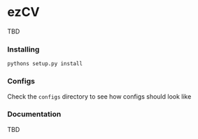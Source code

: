 # ezCV

TBD

### Installing

`pythons setup.py install`


### Configs

Check the `configs` directory to see how configs should look like

### Documentation
TBD